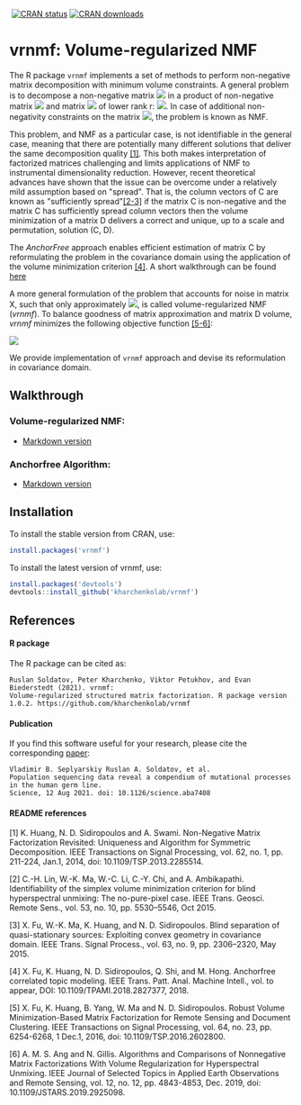 [![<kharchenkolab>](https://circleci.com/gh/kharchenkolab/vrnmf.svg?style=svg)](https://app.circleci.com/pipelines/github/kharchenkolab/vrnmf)
[![CRAN status](https://www.r-pkg.org/badges/version/vrnmf)](https://cran.r-project.org/package=vrnmf)
[![CRAN downloads](https://cranlogs.r-pkg.org/badges/vrnmf)](https://cran.r-project.org/package=vrnmf)
  
# vrnmf: Volume-regularized NMF

The R package `vrnmf` implements a set of methods to perform non-negative matrix decomposition with minimum volume constraints. A general problem is to decompose a non-negative matrix <img src="https://render.githubusercontent.com/render/math?math=X_{nm}"> in a product of non-negative matrix <img src="https://render.githubusercontent.com/render/math?math=C_{nr}"> and matrix <img src="https://render.githubusercontent.com/render/math?math=D_{rm}"> of lower rank r: <img src="https://render.githubusercontent.com/render/math?math=X = C\cdot D">. In case of additional non-negativity constraints on the matrix <img src="https://render.githubusercontent.com/render/math?math=D">, the problem is known as NMF. 

This problem, and NMF as a particular case, is not identifiable in the general case, meaning that there are potentially many different solutions that deliver the same decomposition quality [[1]](#1). This both makes interpretation of factorized matrices challenging and limits applications of NMF to instrumental dimensionality reduction. However, recent theoretical advances have shown that the issue can be overcome under a relatively mild assumption based on "spread". That is, the column vectors of C are known as "sufficiently spread"[[2-3]](#2) if the matrix C is non-negative and the matrix C has sufficiently spread column vectors then the volume minimization of a matrix D delivers a correct and unique, up to a scale and permutation, solution (C, D). 

The _AnchorFree_ approach enables efficient estimation of matrix C by reformulating the problem in the covariance domain using the application of the volume minimization criterion [[4]](#4). A short walkthrough can be found [here](https://github.com/kharchenkolab/vrnmf/blob/main/doc/volume_regularized_NMF.md)

A more general formulation of the problem that accounts for noise in matrix X, such that only approximately <img src="https://render.githubusercontent.com/render/math?math=X \approx CD">, is called volume-regularized NMF (_vrnmf_). To balance goodness of matrix approximation and matrix D volume, _vrnmf_ minimizes the following objective function [[5-6]](#2):

<img src="https://render.githubusercontent.com/render/math?math=F = \| X-CD \|_{F}^{2} %2B \lambda \cdot Vol(D)"> 

We provide implementation of `vrnmf` approach and devise its reformulation in covariance domain.




## Walkthrough

### Volume-regularized NMF:

* [Markdown version](https://github.com/kharchenkolab/vrnmf/blob/main/doc/AnchorVolume.md)

### Anchorfree Algorithm:

* [Markdown version](https://github.com/kharchenkolab/vrnmf/blob/main/doc/volume_regularized_NMF.md)


## Installation 


To install the stable version from CRAN, use:

```R
install.packages('vrnmf')
```


To install the latest version of vrnmf, use:

```R
install.packages('devtools')
devtools::install_github('kharchenkolab/vrnmf')
```


## References

#### R package

The R package can be cited as:

```
Ruslan Soldatov, Peter Kharchenko, Viktor Petukhov, and Evan Biederstedt (2021). vrnmf:
Volume-regularized structured matrix factorization. R package version
1.0.2. https://github.com/kharchenkolab/vrnmf
```

#### Publication

If you find this software useful for your research, please cite the corresponding [paper](https://www.science.org/doi/10.1126/science.aba7408):

```
Vladimir B. Seplyarskiy Ruslan A. Soldatov, et al. 
Population sequencing data reveal a compendium of mutational processes in the human germ line.
Science, 12 Aug 2021. doi: 10.1126/science.aba7408
```

#### README references

<a id="1">[1]</a> 
K. Huang, N. D. Sidiropoulos and A. Swami.
Non-Negative Matrix Factorization Revisited: Uniqueness and Algorithm for Symmetric Decomposition.
IEEE Transactions on Signal Processing, vol. 62, no. 1, pp. 211-224, Jan.1, 2014, doi: 10.1109/TSP.2013.2285514.

<a id="2">[2]</a> 
C.-H. Lin, W.-K. Ma, W.-C. Li, C.-Y. Chi, and A. Ambikapathi.
Identifiability of the simplex volume minimization criterion for blind hyperspectral unmixing: The no-pure-pixel case.
IEEE Trans. Geosci.
Remote Sens.,  vol. 53, no. 10, pp. 5530–5546, Oct 2015.

<a id="3">[3]</a> 
X. Fu, W.-K. Ma, K. Huang, and N. D. Sidiropoulos.
Blind separation of quasi-stationary sources: Exploiting convex geometry in covariance domain.
IEEE Trans. Signal Process., vol. 63, no. 9, pp. 2306–2320, May 2015.

<a id="4">[4]</a> 
X. Fu, K. Huang, N. D. Sidiropoulos, Q. Shi, and M. Hong.
Anchorfree correlated topic modeling.
IEEE Trans. Patt. Anal. Machine Intell., vol. to appear, DOI: 10.1109/TPAMI.2018.2827377, 2018.

<a id="5">[5]</a> 
X. Fu, K. Huang, B. Yang, W. Ma and N. D. Sidiropoulos.
Robust Volume Minimization-Based Matrix Factorization for Remote Sensing and Document Clustering.
IEEE Transactions on Signal Processing, vol. 64, no. 23, pp. 6254-6268, 1 Dec.1, 2016, doi: 10.1109/TSP.2016.2602800.

<a id="6">[6]</a> 
A. M. S. Ang and N. Gillis.
Algorithms and Comparisons of Nonnegative Matrix Factorizations With Volume Regularization for Hyperspectral Unmixing.
IEEE Journal of Selected Topics in Applied Earth Observations and Remote Sensing, vol. 12, no. 12, pp. 4843-4853, Dec. 2019, doi: 10.1109/JSTARS.2019.2925098.
